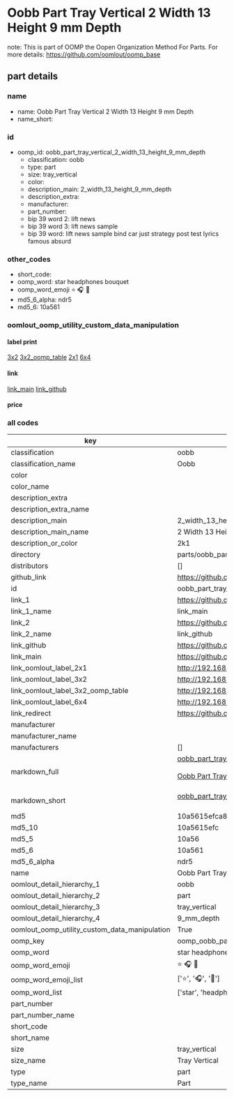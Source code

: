 # Oobb Part Tray Vertical 2 Width 13 Height 9 mm Depth  

note: This is part of OOMP the Oopen Organization Method For Parts. For more details: https://github.com/oomlout/oomp_base

##  part details
  







### name
* name: Oobb Part Tray Vertical 2 Width 13 Height 9 mm Depth
* name_short: 
### id
* oomp_id: oobb_part_tray_vertical_2_width_13_height_9_mm_depth
  * classification: oobb
  * type: part
  * size: tray_vertical
  * color: 
  * description_main: 2_width_13_height_9_mm_depth
  * description_extra: 
  * manufacturer: 
  * part_number: 
  * bip 39 word 2: lift news
  * bip 39 word 3: lift news sample
  * bip 39 word: lift news sample bind car just strategy post test lyrics famous absurd

### other_codes
* short_code: 
* oomp_word: star headphones bouquet
* oomp_word_emoji :star: :headphones: :bouquet:
* md5_6_alpha: ndr5
* md5_6: 10a561






### oomlout_oomp_utility_custom_data_manipulation
#### label print
[3x2](http://192.168.1.245:1112/?label=oomp%20ndr5)
[3x2_oomp_table](http://192.168.1.108:1112/?label=oomp%20ndr5)
[2x1](http://192.168.1.242:1112/?label=oomp%20ndr5)
[6x4](http://192.168.1.55:1112/?label=oomp%20ndr5)    

#### link

[link_main](https://github.com/oomlout/oomlout_oomp_version_1_messy/tree/main/parts/oobb_part_tray_vertical_2_width_13_height_9_mm_depth) [link_github](https://github.com/oomlout/oomlout_oomp_version_1_messy/tree/main/parts/oobb_part_tray_vertical_2_width_13_height_9_mm_depth)                             

#### price







### all codes 
| key | value |  
| --- | --- |  
| classification | oobb |  
| classification_name | Oobb |  
| color |  |  
| color_name |  |  
| description_extra |  |  
| description_extra_name |  |  
| description_main | 2_width_13_height_9_mm_depth |  
| description_main_name | 2 Width 13 Height 9 mm Depth |  
| description_or_color | 2k1 |  
| directory | parts/oobb_part_tray_vertical_2_width_13_height_9_mm_depth |  
| distributors | [] |  
| github_link | https://github.com/oomlout/oomlout_oomp_part_src/tree/main/parts/oobb_part_tray_vertical_2_width_13_height_9_mm_depth |  
| id | oobb_part_tray_vertical_2_width_13_height_9_mm_depth |  
| link_1 | https://github.com/oomlout/oomlout_oomp_version_1_messy/tree/main/parts/oobb_part_tray_vertical_2_width_13_height_9_mm_depth |  
| link_1_name | link_main |  
| link_2 | https://github.com/oomlout/oomlout_oomp_version_1_messy/tree/main/parts/oobb_part_tray_vertical_2_width_13_height_9_mm_depth |  
| link_2_name | link_github |  
| link_github | https://github.com/oomlout/oomlout_oomp_version_1_messy/tree/main/parts/oobb_part_tray_vertical_2_width_13_height_9_mm_depth |  
| link_main | https://github.com/oomlout/oomlout_oomp_version_1_messy/tree/main/parts/oobb_part_tray_vertical_2_width_13_height_9_mm_depth |  
| link_oomlout_label_2x1 | http://192.168.1.242:1112/?label=oomp%20ndr5 |  
| link_oomlout_label_3x2 | http://192.168.1.245:1112/?label=oomp%20ndr5 |  
| link_oomlout_label_3x2_oomp_table | http://192.168.1.108:1112/?label=oomp%20ndr5 |  
| link_oomlout_label_6x4 | http://192.168.1.55:1112/?label=oomp%20ndr5 |  
| link_redirect | https://github.com/oomlout/oomlout_oomp_version_1_messy/tree/main/parts/oobb_part_tray_vertical_2_width_13_height_9_mm_depth |  
| manufacturer |  |  
| manufacturer_name |  |  
| manufacturers | [] |  
| markdown_full | [oobb_part_tray_vertical_2_width_13_height_9_mm_depth](none)<br>[](none)<br>[Oobb Part Tray Vertical 2 Width 13 Height 9 Mm Depth](none)<br><br> |  
| markdown_short | [oobb_part_tray_vertical_2_width_13_height_9_mm_depth](none)<br><br> |  
| md5 | 10a5615efca8bad9e59121657e254c0b |  
| md5_10 | 10a5615efc |  
| md5_5 | 10a56 |  
| md5_6 | 10a561 |  
| md5_6_alpha | ndr5 |  
| name | Oobb Part Tray Vertical 2 Width 13 Height 9 mm Depth |  
| oomlout_detail_hierarchy_1 | oobb |  
| oomlout_detail_hierarchy_2 | part |  
| oomlout_detail_hierarchy_3 | tray_vertical |  
| oomlout_detail_hierarchy_4 | 9_mm_depth |  
| oomlout_oomp_utility_custom_data_manipulation | True |  
| oomp_key | oomp_oobb_part_tray_vertical_2_width_13_height_9_mm_depth |  
| oomp_word | star headphones bouquet |  
| oomp_word_emoji | :star: :headphones: :bouquet: |  
| oomp_word_emoji_list | [':star:', ':headphones:', ':bouquet:'] |  
| oomp_word_list | ['star', 'headphones', 'bouquet'] |  
| part_number |  |  
| part_number_name |  |  
| short_code |  |  
| short_name |  |  
| size | tray_vertical |  
| size_name | Tray Vertical |  
| type | part |  
| type_name | Part |  
